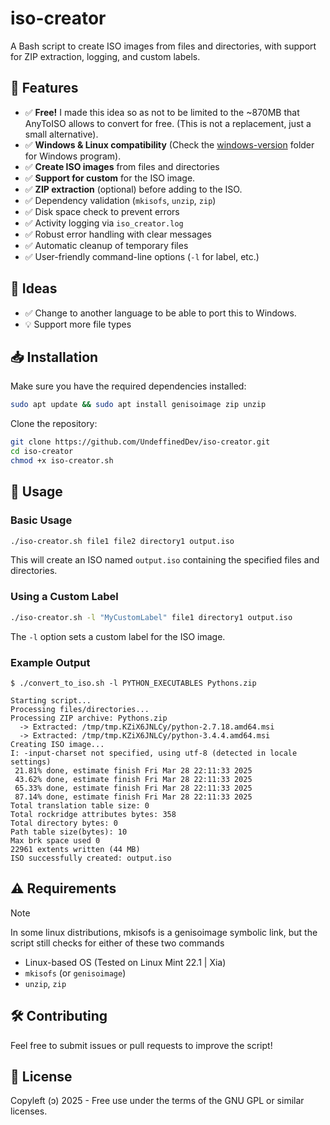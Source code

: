 # iso-creator

A Bash script to create ISO images from files and directories, with support for ZIP extraction, logging, and custom labels.

## 🚀 Features
- ✅ **Free!** I made this idea so as not to be limited to the ~870MB that AnyToISO allows to convert for free. (This is not a replacement, just a small alternative).
- ✅ **Windows & Linux compatibility** (Check the [windows-version](https://github.com/UndeffinedDev/iso-creator/tree/main/windows-version) folder for Windows program).
- ✅ **Create ISO images** from files and directories
- ✅ **Support for custom** for the ISO image.
- ✅ **ZIP extraction** (optional) before adding to the ISO.
- ✅ Dependency validation (`mkisofs`, `unzip`, `zip`)
- ✅ Disk space check to prevent errors
- ✅ Activity logging via `iso_creator.log`
- ✅ Robust error handling with clear messages
- ✅ Automatic cleanup of temporary files
- ✅ User-friendly command-line options (`-l` for label, etc.)

## 🔧 Ideas
- ✅ Change to another language to be able to port this to Windows.
- 💡 Support more file types

## 📥 Installation
Make sure you have the required dependencies installed:

```bash
sudo apt update && sudo apt install genisoimage zip unzip
```

Clone the repository:
```bash
git clone https://github.com/UndeffinedDev/iso-creator.git
cd iso-creator
chmod +x iso-creator.sh
```

## 📌 Usage

### Basic Usage
```bash
./iso-creator.sh file1 file2 directory1 output.iso
```
This will create an ISO named `output.iso` containing the specified files and directories.

### Using a Custom Label
```bash
./iso-creator.sh -l "MyCustomLabel" file1 directory1 output.iso
```
The `-l` option sets a custom label for the ISO image.

### Example Output
```
$ ./convert_to_iso.sh -l PYTHON_EXECUTABLES Pythons.zip

Starting script...
Processing files/directories...
Processing ZIP archive: Pythons.zip
  -> Extracted: /tmp/tmp.KZiX6JNLCy/python-2.7.18.amd64.msi
  -> Extracted: /tmp/tmp.KZiX6JNLCy/python-3.4.4.amd64.msi
Creating ISO image...
I: -input-charset not specified, using utf-8 (detected in locale settings)
 21.81% done, estimate finish Fri Mar 28 22:11:33 2025
 43.62% done, estimate finish Fri Mar 28 22:11:33 2025
 65.33% done, estimate finish Fri Mar 28 22:11:33 2025
 87.14% done, estimate finish Fri Mar 28 22:11:33 2025
Total translation table size: 0
Total rockridge attributes bytes: 358
Total directory bytes: 0
Path table size(bytes): 10
Max brk space used 0
22961 extents written (44 MB)
ISO successfully created: output.iso
```

## ⚠️ Requirements
> [!NOTE]
> In some linux distributions, mkisofs is a genisoimage symbolic link, but the script still checks for either of these two commands
- Linux-based OS (Tested on Linux Mint 22.1 | Xia)
- `mkisofs` (or `genisoimage`)
- `unzip`, `zip`

## 🛠️ Contributing
Feel free to submit issues or pull requests to improve the script!

## 📜 License
Copyleft (ↄ) 2025 - Free use under the terms of the GNU GPL or similar licenses.
